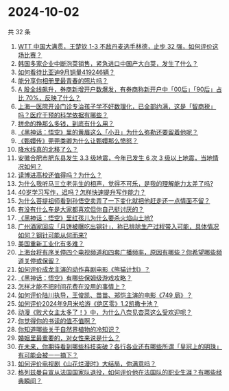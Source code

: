 # 2024-10-02

共 32 条

<!-- BEGIN ZHIHUQUESTIONS -->
<!-- 最后更新时间 Wed Oct 02 2024 01:11:53 GMT+0800 (China Standard Time) -->
1. [WTT 中国大满贯，王楚钦 1-3 不敌丹麦选手林德，止步 32 强，如何评价这场比赛？](https://www.zhihu.com/question/710994157)
1. [韩国多家企业中断泡菜销售，紧急进口中国产大白菜，发生了什么？](https://www.zhihu.com/question/668271679)
1. [如何看待比亚迪9月销量419246辆？](https://www.zhihu.com/question/709987934)
1. [能分享你相册里最青春的照片吗？](https://www.zhihu.com/question/619248459)
1. [A 股全线飙升，券商新增开户数爆发，有券商称新开户中「00后」「90后」占比 70%，反映了什么？](https://www.zhihu.com/question/697099368)
1. [上海一医院开设门诊专治孩子学不好数理化，已全部约满，这是「智商税」吗？医疗干预的科学依据有哪些？](https://www.zhihu.com/question/708366809)
1. [拼命的挣那么多钱，到底有什么用？](https://www.zhihu.com/question/500002629)
1. [《黑神话：悟空》里的黄眉这么「小丑」为什么弥勒还要留着他呢？](https://www.zhihu.com/question/667977091)
1. [《甄嬛传》莞莞类卿为什么让甄嬛那么愤怒？](https://www.zhihu.com/question/666799924)
1. [降水线真的北移了么？](https://www.zhihu.com/question/658045420)
1. [安徽合肥市肥东县发生 3.3 级地震，今年已发生 6 次 3 级以上地震，当地情况如何？](https://www.zhihu.com/question/708416616)
1. [读博进高校还值得吗？为什么？](https://www.zhihu.com/question/559201308)
1. [为什么我听马三立老先生的相声，觉得不可乐，是我的理解能力太差了吗?](https://www.zhihu.com/question/664517392)
1. [40岁学习写作，迟吗？怎样快速提升写作能力？](https://www.zhihu.com/question/700685967)
1. [为什么菩提祖师看到孙悟空卖弄了一下变化就把他赶走还一点情面不留？](https://www.zhihu.com/question/667620165)
1. [有没有什么车是大家都喜欢但你自己挺讨厌的？](https://www.zhihu.com/question/538271377)
1. [《黑神话：悟空》里红孩儿为什么要杀火焰山土地?](https://www.zhihu.com/question/667185926)
1. [广州酒家回应「月饼被曝吃出钢针」，称已排除生产过程带入可能，具体情况如何？钢针可能从何而来?](https://www.zhihu.com/question/683442973)
1. [美国重新工业化有多难？](https://www.zhihu.com/question/662670683)
1. [上海台将有序关停四个电视频道和四套广播频率，原因有哪些？你希望哪些频道关停或保留？](https://www.zhihu.com/question/675875374)
1. [如何评价成龙主演的动作喜剧电影《熊猫计划》？](https://www.zhihu.com/question/686309739)
1. [《黑神话：悟空》有哪些保姆级游戏攻略？](https://www.zhihu.com/question/664774119)
1. [怎样才能不把时间花费在没用的事情上？](https://www.zhihu.com/question/667713348)
1. [如何评价陆川执导，王俊凯、苗苗、郑恺主演的电影《749 局》？](https://www.zhihu.com/question/673428856)
1. [如何评价2024年9月米哈游《绝区零》1.2凯撒卡池？](https://www.zhihu.com/question/668195274)
1. [动漫《败犬女主太多了！》中，为什么八奈见杏菜这么受欢迎呢？](https://www.zhihu.com/question/666055267)
1. [你觉得你的书读的值不值啊？](https://www.zhihu.com/question/697059565)
1. [你知道哪些关于自然界植物的冷知识？](https://www.zhihu.com/question/63305720)
1. [婚姻里最重要的，对女性来说是什么？](https://www.zhihu.com/question/700865442)
1. [在未来，你期待看到哪些科技突破？各行各业还有哪些所谓「皇冠上的明珠」有可能会被一一摘下？](https://www.zhihu.com/question/667514954)
1. [如何评价电视剧《山花烂漫时》大结局，你满意吗？](https://www.zhihu.com/question/672211572)
1. [格列兹曼自宣从法国国家队退役，如何评价他在法国队的职业生涯？有哪些经典瞬间？](https://www.zhihu.com/question/699224254)
<!-- END ZHIHUQUESTIONS -->
